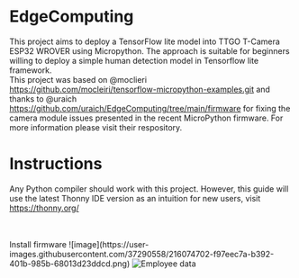 # EdgeComputing
This project aims to deploy a TensorFlow lite model into TTGO T-Camera ESP32 WROVER using Micropython. The approach is suitable for beginners willing to deploy a simple human detection model in Tensorflow lite framework. <br />
This project was based on @moclieri  https://github.com/mocleiri/tensorflow-micropython-examples.git and thanks to @uraich https://github.com/uraich/EdgeComputing/tree/main/firmware
for fixing the camera module issues presented in the recent MicroPython firmware. For more information please visit their respository.
 
# Instructions
Any Python compiler should work with this project. 
However, this guide will use the latest Thonny IDE version as an intuition for new users, visit https://thonny.org/

<br />
<br />
<space>  Install firmware
![image](https://user-images.githubusercontent.com/37290558/216074702-f97eec7a-b392-401b-985b-68013d23ddcd.png)
 
<img src="https://user-images.githubusercontent.com/37290558/216074702-f97eec7a-b392-401b-985b-68013d23ddcd.png" alt="Employee data" title="Employee Data title">
